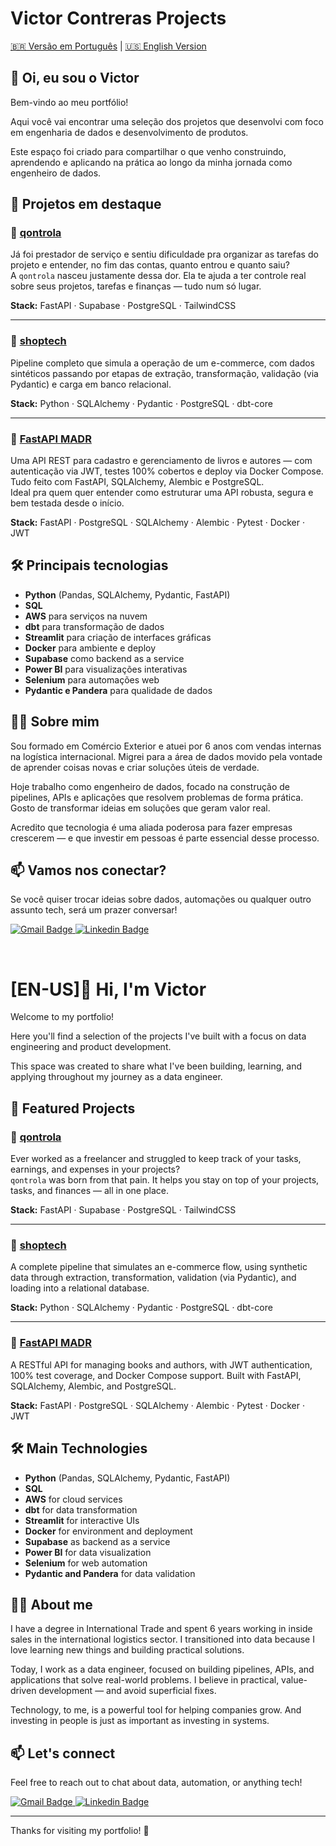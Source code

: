 # Victor Contreras Projects

[🇧🇷 Versão em Português](#-oi-eu-sou-o-victor) | [🇺🇸 English Version](#en-us-hi-im-victor)

## 👋 Oi, eu sou o Victor

Bem-vindo ao meu portfólio!

Aqui você vai encontrar uma seleção dos projetos que desenvolvi com foco em engenharia de dados e desenvolvimento de produtos.

Este espaço foi criado para compartilhar o que venho construindo, aprendendo e aplicando na prática ao longo da minha jornada como engenheiro de dados.


## 📌 Projetos em destaque

### 🔹 [qontrola](https://github.com/vgrcontreras/qontrola)  
Já foi prestador de serviço e sentiu dificuldade pra organizar as tarefas do projeto e entender, no fim das contas, quanto entrou e quanto saiu?  
A `qontrola` nasceu justamente dessa dor. Ela te ajuda a ter controle real sobre seus projetos, tarefas e finanças — tudo num só lugar.

**Stack:** FastAPI · Supabase · PostgreSQL · TailwindCSS

---

### 🔹 [shoptech](https://github.com/vgrcontreras/shoptech)  
Pipeline completo que simula a operação de um e-commerce, com dados sintéticos passando por etapas de extração, transformação, validação (via Pydantic) e carga em banco relacional.

**Stack:** Python · SQLAlchemy · Pydantic · PostgreSQL · dbt-core

---

### 🔹 [FastAPI MADR](https://github.com/vgrcontreras/fastapi_madr)  
Uma API REST para cadastro e gerenciamento de livros e autores — com autenticação via JWT, testes 100% cobertos e deploy via Docker Compose. Tudo feito com FastAPI, SQLAlchemy, Alembic e PostgreSQL.  
Ideal pra quem quer entender como estruturar uma API robusta, segura e bem testada desde o início.

**Stack:** FastAPI · PostgreSQL · SQLAlchemy · Alembic · Pytest · Docker · JWT


## 🛠️ Principais tecnologias

- **Python** (Pandas, SQLAlchemy, Pydantic, FastAPI)  
- **SQL**  
- **AWS** para serviços na nuvem  
- **dbt** para transformação de dados  
- **Streamlit** para criação de interfaces gráficas  
- **Docker** para ambiente e deploy  
- **Supabase** como backend as a service  
- **Power BI** para visualizações interativas  
- **Selenium** para automações web  
- **Pydantic e Pandera** para qualidade de dados  


## 🙋🏻 Sobre mim

Sou formado em Comércio Exterior e atuei por 6 anos com vendas internas na logística internacional. Migrei para a área de dados movido pela vontade de aprender coisas novas e criar soluções úteis de verdade.

Hoje trabalho como engenheiro de dados, focado na construção de pipelines, APIs e aplicações que resolvem problemas de forma prática. Gosto de transformar ideias em soluções que geram valor real.

Acredito que tecnologia é uma aliada poderosa para fazer empresas crescerem — e que investir em pessoas é parte essencial desse processo.

## 📫 Vamos nos conectar?

Se você quiser trocar ideias sobre dados, automações ou qualquer outro assunto tech, será um prazer conversar!

<a href="mailto:contreras3991@gmail.com" target="_blank">
    <img src="https://img.shields.io/badge/-contreras3991@gmail.com-D14836?style=for-the-badge&logo=gmail&logoColor=white" alt="Gmail Badge" />
</a>
<a href="https://www.linkedin.com/in/vgr-contreras/" target="_blank">
    <img src="https://img.shields.io/badge/LinkedIn-0077B5?style=for-the-badge&logo=linkedin&logoColor=white" alt="Linkedin Badge" />
</a>

&nbsp;

# [EN-US]👋 Hi, I'm Victor

Welcome to my portfolio!

Here you'll find a selection of the projects I've built with a focus on data engineering and product development.

This space was created to share what I've been building, learning, and applying throughout my journey as a data engineer.


## 📌 Featured Projects

### 🔹 [qontrola](https://github.com/vgrcontreras/qontrola)  
Ever worked as a freelancer and struggled to keep track of your tasks, earnings, and expenses in your projects?  
`qontrola` was born from that pain. It helps you stay on top of your projects, tasks, and finances — all in one place.

**Stack:** FastAPI · Supabase · PostgreSQL · TailwindCSS

---

### 🔹 [shoptech](https://github.com/vgrcontreras/shoptech)  
A complete pipeline that simulates an e-commerce flow, using synthetic data through extraction, transformation, validation (via Pydantic), and loading into a relational database.

**Stack:** Python · SQLAlchemy · Pydantic · PostgreSQL · dbt-core

---

### 🔹 [FastAPI MADR](https://github.com/vgrcontreras/fastapi_madr)  
A RESTful API for managing books and authors, with JWT authentication, 100% test coverage, and Docker Compose support. Built with FastAPI, SQLAlchemy, Alembic, and PostgreSQL.

**Stack:** FastAPI · PostgreSQL · SQLAlchemy · Alembic · Pytest · Docker · JWT


## 🛠️ Main Technologies

- **Python** (Pandas, SQLAlchemy, Pydantic, FastAPI)  
- **SQL**  
- **AWS** for cloud services  
- **dbt** for data transformation  
- **Streamlit** for interactive UIs  
- **Docker** for environment and deployment  
- **Supabase** as backend as a service  
- **Power BI** for data visualization  
- **Selenium** for web automation  
- **Pydantic and Pandera** for data validation  


## 🙋🏻 About me

I have a degree in International Trade and spent 6 years working in inside sales in the international logistics sector. I transitioned into data because I love learning new things and building practical solutions.

Today, I work as a data engineer, focused on building pipelines, APIs, and applications that solve real-world problems. I believe in practical, value-driven development — and avoid superficial fixes.

Technology, to me, is a powerful tool for helping companies grow. And investing in people is just as important as investing in systems.


## 📫 Let's connect

Feel free to reach out to chat about data, automation, or anything tech!

<a href="mailto:contreras3991@gmail.com" target="_blank">
    <img src="https://img.shields.io/badge/-contreras3991@gmail.com-D14836?style=for-the-badge&logo=gmail&logoColor=white" alt="Gmail Badge" />
</a>
<a href="https://www.linkedin.com/in/vgr-contreras/" target="_blank">
    <img src="https://img.shields.io/badge/LinkedIn-0077B5?style=for-the-badge&logo=linkedin&logoColor=white" alt="Linkedin Badge" />
</a>

---

Thanks for visiting my portfolio! 🚀

